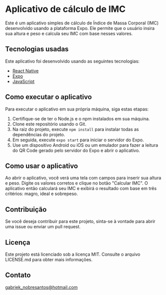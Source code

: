 # Aplicativo de cálculo de IMC

Este é um aplicativo simples de cálculo de Índice de Massa Corporal (IMC) desenvolvido usando a plataforma Expo. Ele permite que o usuário insira sua altura e peso e calcula seu IMC com base nesses valores.

## Tecnologias usadas

Este aplicativo foi desenvolvido usando as seguintes tecnologias:

-   [React Native](https://reactnative.dev/)
-   [Expo](https://expo.io/)
-   [JavaScript](https://developer.mozilla.org/en-US/docs/Web/JavaScript)

## Como executar o aplicativo

Para executar o aplicativo em sua própria máquina, siga estas etapas:

1.  Certifique-se de ter o Node.js e o npm instalados em sua máquina.
2.  Clone este repositório usando o Git.
3.  Na raiz do projeto, execute `npm install` para instalar todas as dependências do projeto.
4.  Em seguida, execute `expo start` para iniciar o servidor do Expo.
5.  Use um dispositivo Android ou iOS ou um emulador para fazer a leitura do QR Code gerado pelo servidor do Expo e abrir o aplicativo.

## Como usar o aplicativo

Ao abrir o aplicativo, você verá uma tela com campos para inserir sua altura e peso. Digite os valores corretos e clique no botão "Calcular IMC". O aplicativo então calculará seu IMC e exibirá o resultado com base em três critérios: magro, ideal e sobrepeso.

## Contribuição

Se você deseja contribuir para este projeto, sinta-se à vontade para abrir uma issue ou enviar um pull request.

## Licença

Este projeto está licenciado sob a licença MIT. Consulte o arquivo LICENSE.md para obter mais informações.

## Contato

gabriek_nobresantos@hotmail.com
